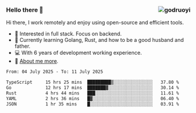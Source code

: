 ### Hello there 👋 <img align="right" src="https://github-readme-stats.vercel.app/api?username=godruoyi&show_icons=true" alt="godruoyi" />

Hi there, I work remotely and enjoy using open-source and efficient tools.

- 🔭 Interested in full stack. Focus on backend.
- 🌱 Currently learning Golang, Rust, and how to be a good husband and father.
- 💻 With 6 years of development working experience.
- 👒 [About me more](https://godruoyi.com/posts/about-godruoyi).



<!--START_SECTION:waka-->

```txt
From: 04 July 2025 - To: 11 July 2025

TypeScript     15 hrs 25 mins  █████████▒░░░░░░░░░░░░░░░   37.80 %
Go             12 hrs 17 mins  ███████▓░░░░░░░░░░░░░░░░░   30.14 %
Rust           4 hrs 44 mins   ███░░░░░░░░░░░░░░░░░░░░░░   11.61 %
YAML           2 hrs 36 mins   █▓░░░░░░░░░░░░░░░░░░░░░░░   06.40 %
JSON           1 hr 35 mins    █░░░░░░░░░░░░░░░░░░░░░░░░   03.91 %
```

<!--END_SECTION:waka-->
